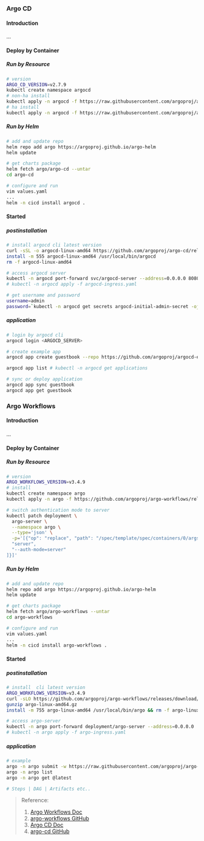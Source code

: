 ### Argo CD
#### Introduction
...


#### Deploy by Container
##### Run by Resource
```bash
# version
ARGO_CD_VERSION=v2.7.9
kubectl create namespace argocd
# non-ha install
kubectl apply -n argocd -f https://raw.githubusercontent.com/argoproj/argo-cd/${ARGO_CD_VERSION}/manifests/install.yaml
# ha install
kubectl apply -n argocd -f https://raw.githubusercontent.com/argoproj/argo-cd/${ARGO_CD_VERSION}/manifests/ha/install.yaml

```

##### Run by Helm
```bash
# add and update repo
helm repo add argo https://argoproj.github.io/argo-helm
helm update

# get charts package
helm fetch argo/argo-cd --untar
cd argo-cd

# configure and run
vim values.yaml
...
helm -n cicd install argocd .
```


#### Started
##### postinstallation
```bash
# install argocd cli latest version
curl -sSL -o argocd-linux-amd64 https://github.com/argoproj/argo-cd/releases/latest/download/argocd-linux-amd64
install -m 555 argocd-linux-amd64 /usr/local/bin/argocd
rm -f argocd-linux-amd64

# access argocd server
kubectl -n argocd port-forward svc/argocd-server --address=0.0.0.0 8080:443
# kubectl -n argocd apply -f argocd-ingress.yaml

# get username and password
username=admin
password=`kubectl -n argocd get secrets argocd-initial-admin-secret -ojsonpath='{.data.password}' |base64 -d`

```

##### application
```bash
# login by argocd cli
argocd login <ARGOCD_SERVER>

# create example app
argocd app create guestbook --repo https://github.com/argoproj/argocd-example-apps.git --path guestbook --dest-server https://kubernetes.default.svc --dest-namespace default

argocd app list # kubectl -n argocd get applications

# sync or deploy application
argocd app sync guestbook
argocd app get guestbook


```


### Argo Workflows
#### Introduction
...


#### Deploy by Container
##### Run by Resource
```bash
# version
ARGO_WORKFLOWS_VERSION=v3.4.9
# install
kubectl create namespace argo
kubectl apply -n argo -f https://github.com/argoproj/argo-workflows/releases/download/${ARGO_WORKFLOWS_VERSION}/install.yaml

# switch authentication mode to server
kubectl patch deployment \
  argo-server \
  --namespace argo \
  --type='json' \
  -p='[{"op": "replace", "path": "/spec/template/spec/containers/0/args", "value": [
  "server",
  "--auth-mode=server"
]}]'
```


##### Run by Helm
```bash
# add and update repo
helm repo add argo https://argoproj.github.io/argo-helm
helm update

# get charts package
helm fetch argo/argo-workflows --untar
cd argo-workflows

# configure and run
vim values.yaml
...
helm -n cicd install argo-workflows .

```

#### Started
##### postinstallation
```bash
# install  cli latest version
ARGO_WORKFLOWS_VERSION=v3.4.9
curl -sLO https://github.com/argoproj/argo-workflows/releases/download/${ARGO_WORKFLOWS_VERSION}/argo-linux-amd64.gz
gunzip argo-linux-amd64.gz 
install -m 755 argo-linux-amd64 /usr/local/bin/argo && rm -f argo-linux-amd64

# access argo-server 
kubectl -n argo port-forward deployment/argo-server --address=0.0.0.0  2746:2746
# kubectl -n argo apply -f argo-ingress.yaml

```

##### application
```bash
# example 
argo -n argo submit -w https://raw.githubusercontent.com/argoproj/argo-workflows/master/examples/hello-world.yaml
argo -n argo list
argo -n argo get @latest

# Steps | DAG | Artifacts etc..


```


> Reference:
> 1. [Argo Workflows Doc](https://argoproj.github.io/argo-workflows/quick-start/)
> 2. [argo-workflows GitHub](https://github.com/argoproj/argo-workflows)
> 3. [Argo CD Doc](https://argo-cd.readthedocs.io/en/stable/)
> 4. [argo-cd GitHub](https://github.com/argoproj/argo-cd)